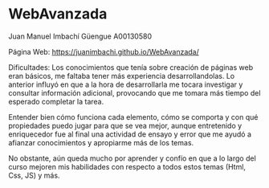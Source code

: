 # WebAvanzada

Juan Manuel Imbachí Güengue 
A00130580

Página Web: https://juanimbachi.github.io/WebAvanzada/

Dificultades:
Los conocimientos que tenía sobre creación de páginas web eran básicos,
me faltaba tener más experiencia desarrollandolas. Lo anterior influyó
en que a la hora de desarrollarla me tocara investigar y consultar información
adicional, provocando que me tomara más tiempo del esperado completar la tarea.

Entender bien cómo funciona cada elemento, cómo se comporta y con qué propiedades
puedo jugar para que se vea mejor, aunque entretenido y enriquecedor fue al 
final una actividad de ensayo y error que me ayudó a afianzar conocimientos y apropiarme
más de los temas.

No obstante, aún queda mucho por aprender y confío en que a lo largo del curso mejoren
mis habilidades con respecto a todos estos temas (Html, Css, JS) y más.